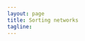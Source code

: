 ```yaml
---
layout: page
title: Sorting networks
tagline:
---
```


<div data-hcww="hcwwsort.js" id="hardcaml-framework-webapp"></div>
<script type="text/javascript" src="hcjssort.js"></script>

